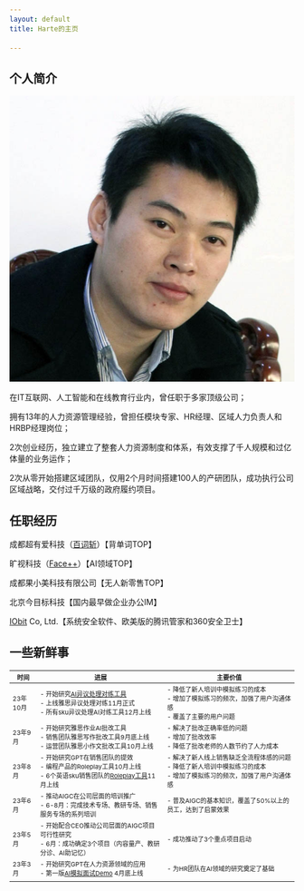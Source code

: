 ```yaml
---
layout: default
title: Harte的主页

---
```



## 个人简介

<img class="profile-picture" src="sherlock.jpeg">


在IT互联网、人工智能和在线教育行业内，曾任职于多家顶级公司；

拥有13年的人力资源管理经验，曾担任模块专家、HR经理、区域人力负责人和HRBP经理岗位；

2次创业经历，独立建立了整套人力资源制度和体系，有效支撑了千人规模和过亿体量的业务运作；

2次从零开始搭建区域团队，仅用2个月时间搭建100人的产研团队，成功执行公司区域战略，交付过千万级的政府履约项目。

## 任职经历
成都超有爱科技（[百词斩](https://www.baicizhan.com/)）【背单词TOP】

旷视科技（[Face++](https://www.megvii.com)）【AI领域TOP】

成都果小美科技有限公司【无人新零售TOP】

北京今目标科技【国内最早做企业办公IM】

[IObit](https://www.iobit.com) Co, Ltd.【系统安全软件、欧美版的腾讯管家和360安全卫士】

## 一些新鲜事
<style>
    table {
        font-size: 11px; /* 设置表格字体大小 */
    }
</style>
| 时间          | 进展                                                        | 主要价值    |
| ------------- | ------------------------------------------------------------ | -------- |
| 23年10月    | - 开始研究[AI异议处理对练工具](https://pan.baidu.com/s/1Q6I_CxaOHo1TFg1ykorvhA?pwd=1234)<br/>- 上线雅思异议处理对练11月正式<br/>- 所有sku异议处理AI对练工具12月上线 |- 降低了新人培训中模拟练习的成本<br/>- 增加了模拟练习的频次，加强了用户沟通体感<br/>-   覆盖了主要的用户问题    |
| 23年9月     | - 开始研究雅思作业AI批改工具<br/>- 销售团队雅思写作批改工具9月底上线<br/>- 运营团队雅思小作文批改工具10月上线 |-  解决了批改正确率低的问题<br/>- 增加了批改效率<br/>- 降低了批改老师的人数节约了人力成本         |
| 23年8月     | - 开始研究GPT在销售团队的提效<br/>- 编程产品的Roleplay工具10月上线<br/>- 6个英语sku销售团队的[Roleplay工具]()11月上线 |- 解决了新人线上销售缺乏全流程体感的问题<br/>- 降低了新人培训中模拟练习的成本<br/>- 增加了模拟练习的频次，加强了用户沟通体感          |
| 23年6月     | - 推动AIGC在公司层面的培训推广<br/>- 6-8月：完成技术专场、教研专场、销售服务专场的系列培训 | - 普及AIGC的基本知识，覆盖了50%以上的员工，达到了启蒙效果          |
| 23年5月     | - 开始配合CEO推动公司层面的AIGC项目可行性研究<br/>- 6月：成功确定3个项目（内容量产、教研分诊、AI助记忆） |- 成功推动了3个重点项目启动          |
| 23年3月     | - 开始研究GPT在人力资源领域的应用<br/>- 第一版[AI模拟面试Demo](https://pan.baidu.com/s/1ZXIjVB8uAmumg8qZjIUI7g?pwd=1234) 4月底上线 |- 为HR团队在AI领域的研究奠定了基础          |
|              |                                                            |          |



<!--
2023年10月，开始研究AI异议处理对练工具，11月正式上线雅思异议处理对练，12月上线所有sku异议处理AI对练工具；
2023年9月，开始研究雅思作业AI批改工具,9月底上线了销售团队雅思写作批改工具，10月上线了运营团队雅思小作文批改工具；
2023年8月，开始研究GPT在销售团队的提效，10月上线了编程产品的Roleplay工具，11月上线了6个英语sku销售团队的Roleplay工具；
2023年6月，推动AIGC在公司层面的培训推广，6-8月分别完成技术专场、教研专场、销售服务专场的系列培训；
2023年5月，开始配合CEO推动公司层面的AIGC项目可行性研究，6月成功确定3个项目（内容量产、教研分诊、AI助记忆）;
2023年3月，开始研究GPT在人力资源领域的应用，4月底完成第一版AI模拟面试Demo；

1. GPT的研究有了一些落地的AI应用：
    * 社群销售线上沟通Roleplay工具[【项目介绍】]()
    * 雅思作业批改的AI工具[【项目介绍】]()
    * 销售异议Roleplay工具[【项目介绍】]()
2. 借助GPT和claude完成了对青龙面板学习的闭环：
    * 完成了美团发券项目的产品化[【项目介绍】]()



## 共事过的大拿

1. [Philip Zheng](https://www.linkedin.com/in/philip-zheng-7b239813/)
2. [刘帅成](http://www.liushuaicheng.org/)
3. 观音（陈航英）
4. 玄念（郝华明）


## 读书学习

[微信读书书单]()|[人力资源管理100问]()| [知乎]()


-->
